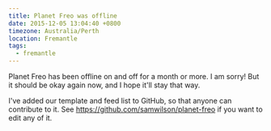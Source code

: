 ```yaml
---
title: Planet Freo was offline
date: 2015-12-05 13:04:40 +0800
timezone: Australia/Perth
location: Fremantle
tags:
  - fremantle
---
```


Planet Freo has been offline on and off for a month or more.
I am sorry! But it should be okay again now, and I hope it'll stay that way.

I've added our template and feed list to GitHub, so that anyone can contribute to it.
See https://github.com/samwilson/planet-freo if you want to edit any of it.

